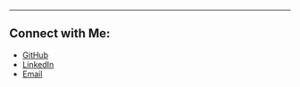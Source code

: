 
---

## Connect with Me:
- [GitHub](https://github.com/hsin456)
- [LinkedIn](https://www.linkedin.com/in/hsin456)
- [Email](mailto:wendy900513@gmail.com)
